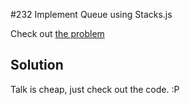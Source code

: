 #232 Implement Queue using Stacks.js

Check out [the problem](https://leetcode.com/problems/implement-queue-using-stacks/)

## Solution

Talk is cheap, just check out the code. :P